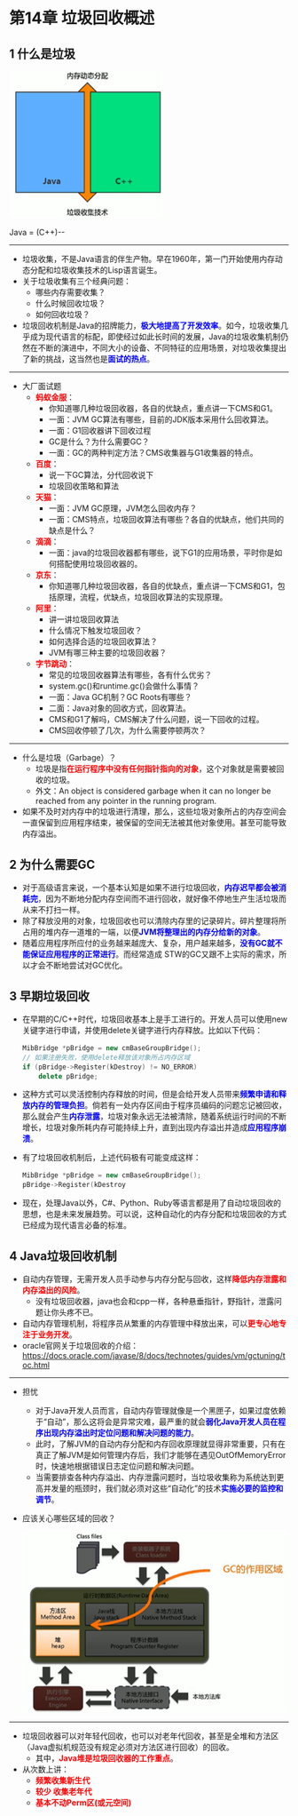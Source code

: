 # 第14章 垃圾回收概述

## 1 什么是垃圾

<img src="images/268.png" alt="img" style="zoom:67%;" />

Java = (C++)--

---

* 垃圾收集，不是Java语言的伴生产物。早在1960年，第一门开始使用内存动态分配和垃圾收集技术的Lisp语言诞生。
* 关于垃圾收集有三个经典问题：
  * 哪些内存需要收集？
  * 什么时候回收垃圾？
  * 如何回收垃圾？
* 垃圾回收机制是Java的招牌能力，<font color=blue>**极大地提高了开发效率**</font>。如今，垃圾收集几乎成为现代语言的标配，即使经过如此长时间的发展，Java的垃圾收集机制仍然在不断的演进中，不同大小的设备、不同特征的应用场景，对垃圾收集提出了新的挑战，这当然也是<font color=blue>**面试的热点**</font>。

---

* 大厂面试题
  * <font color=red>**蚂蚁金服**</font>：
    * 你知道哪几种垃圾回收器，各自的优缺点，重点讲一下CMS和G1。
    * 一面：JVM GC算法有哪些，目前的JDK版本采用什么回收算法。
    * 一面：G1回收器讲下回收过程
    * GC是什么？为什么需要GC？
    * 一面：GC的两种判定方法？CMS收集器与G1收集器的特点。
  * <font color=red>**百度**</font>：
    * 说一下GC算法，分代回收说下
    * 垃圾回收策略和算法
  * <font color=red>**天猫**</font>：
    * 一面：JVM GC原理，JVM怎么回收内存？
    * 一面：CMS特点，垃圾回收算法有哪些？各自的优缺点，他们共同的缺点是什么？
  * <font color=red>**滴滴**</font>：
    * 一面：java的垃圾回收器都有哪些，说下G1的应用场景，平时你是如何搭配使用垃圾回收器的。
  * <font color=red>**京东**</font>：
    * 你知道哪几种垃圾回收器，各自的优缺点，重点讲一下CMS和G1，包括原理，流程，优缺点，垃圾回收算法的实现原理。
  * <font color=red>**阿里**</font>：
    * 讲一讲垃圾回收算法
    * 什么情况下触发垃圾回收？
    * 如何选择合适的垃圾回收算法？
    * JVM有哪三种主要的垃圾回收器？
  * <font color=red>**字节跳动**</font>：
    * 常见的垃圾回收器算法有哪些，各有什么优劣？
    * system.gc()和runtime.gc()会做什么事情？
    * 一面：Java GC机制？GC Roots有哪些？
    * 二面：Java对象的回收方式，回收算法。
    * CMS和G1了解吗，CMS解决了什么问题，说一下回收的过程。
    * CMS回收停顿了几次，为什么需要停顿两次？

---

* 什么是垃圾（Garbage）？
  * 垃圾是指<font color=red>**在运行程序中没有任何指针指向的对象**</font>，这个对象就是需要被回收的垃圾。
  * 外文：An object is considered garbage when it can no longer be reached from any pointer in the running program.
* 如果不及时对内存中的垃圾进行清理，那么，这些垃圾对象所占的内存空间会一直保留到应用程序结束，被保留的空间无法被其他对象使用。甚至可能导致内存溢出。

## 2 为什么需要GC

* 对于高级语言来说，一个基本认知是如果不进行垃圾回收，<font color=blue>**内存迟早都会被消耗完**</font>，因为不断地分配内存空间而不进行回收，就好像不停地生产生活垃圾而从来不打扫一样。
* 除了释放没用的对象，垃圾回收也可以清除内存里的记录碎片。碎片整理将所占用的堆内存一道堆的一端，以便<font color=blue>**JVM将整理出的内存分给新的对象**</font>。
* 随着应用程序所应付的业务越来越庞大、复杂，用户越来越多，<font color=blue>**没有GC就不能保证应用程序的正常进行**</font>。而经常造成 STW的GC又跟不上实际的需求，所以才会不断地尝试对GC优化。

## 3 早期垃圾回收

* 在早期的C/C++时代，垃圾回收基本上是手工进行的。开发人员可以使用new关键字进行申请，并使用delete关键字进行内存释放。比如以下代码：

  ```c++
  MibBridge *pBridge = new cmBaseGroupBridge();
  // 如果注册失败，使用delete释放该对象所占内存区域
  if (pBridge->Register(kDestroy) != NO_ERROR)
      delete pBridge;
  ```

* 这种方式可以灵活控制内存释放的时间，但是会给开发人员带来<font color=blue>**频繁申请和释放内存的管理负担**</font>。倘若有一处内存区间由于程序员编码的问题忘记被回收，那么就会产生<font color=blue>**内存泄露**</font>，垃圾对象永远无法被清除，随着系统运行时间的不断增长，垃圾对象所耗内存可能持续上升，直到出现内存溢出并造成<font color=blue>**应用程序崩溃**</font>。

* 有了垃圾回收机制后，上述代码极有可能变成这样：

  ```c++
  MibBridge *pBridge = new cmBaseGroupBridge();
  pBridge->Register(kDestroy
  ```

* 现在，处理Java以外，C#、Python、Ruby等语言都是用了自动垃圾回收的思想，也是未来发展趋势。可以说，这种自动化的内存分配和垃圾回收的方式已经成为现代语言必备的标准。

## 4 Java垃圾回收机制

* 自动内存管理，无需开发人员手动参与内存分配与回收，这样<font color=red>**降低内存泄露和内存溢出的风险**</font>。
  * 没有垃圾回收器，java也会和cpp一样，各种悬垂指针，野指针，泄露问题让你头疼不已。
* 自动内存管理机制，将程序员从繁重的内存管理中释放出来，可以<font color=red>**更专心地专注于业务开发**</font>。
* oracle官网关于垃圾回收的介绍：https://docs.oracle.com/javase/8/docs/technotes/guides/vm/gctuning/toc.html

---

* 担忧

  * 对于Java开发人员而言，自动内存管理就像是一个黑匣子，如果过度依赖于“自动”，那么这将会是异常灾难，最严重的就会<font color=blue>**弱化Java开发人员在程序出现内存溢出时定位问题和解决问题的能力**</font>。
  * 此时，了解JVM的自动内存分配和内存回收原理就显得非常重要，只有在真正了解JVM是如何管理内存后，我们才能够在遇见OutOfMemoryError时，快速地根据错误日志定位问题和解决问题。
  * 当需要排查各种内存溢出、内存泄露问题时，当垃圾收集称为系统达到更高并发量的瓶颈时，我们就必须对这些“自动化”的技术<font color=blue>**实施必要的监控和调节**</font>。

* 应该关心哪些区域的回收？

  <img src="images/269.png" alt="img" style="zoom:67%;" />

---

* 垃圾回收器可以对年轻代回收，也可以对老年代回收，甚至是全堆和方法区（Java虚拟机规范没有规定必须对方法区进行回收）的回收。
  * 其中，<font color=red>**Java堆是垃圾回收器的工作重点**</font>。
* 从次数上讲：
  * <font color=red>**频繁收集新生代**</font>
  * <font color=red>**较少 收集老年代**</font>
  * <font color=red>**基本不动Perm区(或元空间)**</font>